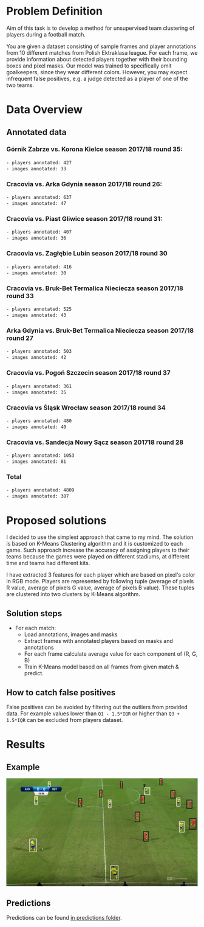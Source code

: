# Problem Definition
Aim of this task is to develop a method for unsupervised team clustering of players during a football match.


You are given a dataset consisting of sample frames and player annotations from 10 different matches from Polish Ektraklasa league. For each frame, we provide information about detected players together with their bounding boxes and pixel masks. Our model was trained to specifically omit goalkeepers, since they wear different colors. However, you may expect infrequent false positives, e.g. a judge detected as a player of one of the two teams.

# Data Overview
## Annotated data
### Górnik Zabrze vs. Korona Kielce season 2017/18 round 35:
    - players annotated: 427
    - images annotated: 33
   
### Cracovia vs. Arka Gdynia season 2017/18 round 26:
    - players annotated: 637
    - images annotated: 47

### Cracovia vs. Piast Gliwice season 2017/18 round 31:
    - players annotated: 407
    - images annotated: 36
   
### Cracovia vs. Zagłębie Lubin season 2017/18 round 30
    - players annotated: 416
    - images annotated: 30

### Cracovia vs. Bruk-Bet Termalica Nieciecza season 2017/18 round 33
    - players annotated: 525
    - images annotated: 43

### Arka Gdynia vs. Bruk-Bet Termalica Nieciecza season 2017/18 round 27
    - players annotated: 503
    - images annotated: 42

### Cracovia vs. Pogoń Szczecin season 2017/18 round 37
    - players annotated: 361
    - images annotated: 35

### Cracovia vs Śląsk Wrocław season 2017/18 round 34
    - players annotated: 480
    - images annotated: 40

### Cracovia vs. Sandecja Nowy Sącz season 201718 round 28
    - players annotated: 1053
    - images annotated: 81

### Total
    - players annotated: 4809
    - images annotated: 387

# Proposed solutions
I decided to use the simplest approach that came to my mind. 
The solution is based on K-Means Clustering algorithm and it is customized to each game.
Such approach increase the accuracy of assigning players to their teams because the games were 
played on different stadiums, at different time and teams had different kits.

I have extracted 3 features for each player which are based on pixel's color in RGB mode.
Players are represented by following tuple (average of pixels R value, average of pixels G value, average of pixels B value).
These tuples are clustered into two clusters by K-Means algorithm.


## Solution steps
- For each match:
    - Load annotations, images and masks
    - Extract frames with annotated players based on masks and annotations
    - For each frame calculate average value for each component of (R, G, B)
    - Train K-Means model based on all frames from given match & predict.

## How to catch false positives
False positives can be avoided by filtering out the outliers from provided data. 
For example values lower than `Q1 - 1.5*IQR` or higher than `Q3 + 1.5*IQR` can be excluded from players dataset.

# Results 
## Example
![](exemplary_image.jpg)

## Predictions
Predictions can be found [in predictions folder](./team_classification/predictions).

